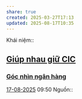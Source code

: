 ```yaml
---
share: true
created: 2025-03-27T17:13
updated: 2025-08-17T10:35
---
```

Khái niệm:: 
## [Giúp nhau giữ CIC](../Gi%C3%BAp%20nhau%20tho%C3%A1t%20n%E1%BB%A3/Gi%C3%BAp%20nhau%20gi%E1%BB%AF%20CIC.md)
### [Góc nhìn ngân hàng](https://www.facebook.com/groups/gocnhinnganhang/my_pending_content)
[17-08-2025](17-08-2025.md) 09:50 
Nguồn:: 
